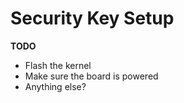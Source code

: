 # Security Key Setup

**TODO**

 * Flash the kernel
 * Make sure the board is powered
 * Anything else?

